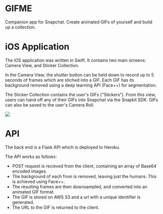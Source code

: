 # GIFME
Companion app for Snapchat. Create animated GIFs of yourself and build up a collection.

# iOS Application
The iOS application was written in Swift. It contains two main screens: Camera View, and Sticker Collection.

In the Camera View, the shutter button can be held down to record up to 5 seconds of frames which are stiched into a GIF. Each GIF has its background removed using a deep learning API (Face++) for segmentation.

The Sticker Collection contains the user's GIFs ("Stickers"). From this view, users can hand off any of their GIFs into Snapchat via the Snapkit SDK. GIFs can also be saved to the user's Camera Roll.

![](GIFME_Demo.gif)

# API
The back end is a Flask API which is deployed to Heroku.

The API works as follows:
- POST request is recieved from the client, containing an array of Base64 encoded images.
- The background of each from is removed, leaving just the humans. This is achieved using Face++.
- The resulting frames are then downsampled, and converted into an animated GIF format.
- The GIF is stored on AWS S3 and a url with a unique identifier is generated.
- The URL to the GIF is returned to the client.
